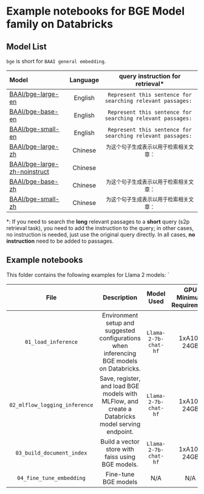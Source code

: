 <!---
Copyright (C) 2023 Databricks, Inc.

Licensed under the Apache License, Version 2.0 (the "License");
you may not use this file except in compliance with the License.
You may obtain a copy of the License at

    http://www.apache.org/licenses/LICENSE-2.0

Unless required by applicable law or agreed to in writing, software
distributed under the License is distributed on an "AS IS" BASIS,
WITHOUT WARRANTIES OR CONDITIONS OF ANY KIND, either express or implied.
See the License for the specific language governing permissions and
limitations under the License.
-->

# Example notebooks for BGE Model family on Databricks

## Model List

`bge` is short for `BAAI general embedding`.

| Model                                                                               | Language |              query instruction for retrieval\*              |
|:------------------------------------------------------------------------------------|:--------:|:-----------------------------------------------------------:|
| [BAAI/bge-large-en](https://huggingface.co/BAAI/bge-large-en)                       | English  | `Represent this sentence for searching relevant passages: ` |
| [BAAI/bge-base-en](https://huggingface.co/BAAI/bge-base-en)                         | English  | `Represent this sentence for searching relevant passages: ` |
| [BAAI/bge-small-en](https://huggingface.co/BAAI/bge-small-en)                       | English  | `Represent this sentence for searching relevant passages: ` |
| [BAAI/bge-large-zh](https://huggingface.co/BAAI/bge-large-zh)                       | Chinese  |                    `为这个句子生成表示以用于检索相关文章：`                    |
| [BAAI/bge-large-zh-noinstruct](https://huggingface.co/BAAI/bge-large-zh-noinstruct) | Chinese  |                                                             |
| [BAAI/bge-base-zh](https://huggingface.co/BAAI/bge-base-zh)                         | Chinese  |                    `为这个句子生成表示以用于检索相关文章：`                    |
| [BAAI/bge-small-zh](https://huggingface.co/BAAI/bge-small-zh)                       | Chinese  |                    `为这个句子生成表示以用于检索相关文章：`                    |

\*: If you need to search the **long** relevant passages to a **short** query (s2p retrieval task), you need to add the instruction to the query; in other cases, no instruction is needed, just use the original query directly. In all cases, **no instruction** need to be added to passages.

## Example notebooks
This folder contains the following examples for Llama 2 models:
`
<!---
<style>
table th:first-of-type {
    width: 10%;
}
table th:nth-of-type(2) {
    width: 30%;
}
table th:nth-of-type(3) {
    width: 30%;
}
table th:nth-of-type(4) {
    width: 30%;
}
</style>
-->

|                      **File**                       |                                         **Description**                                          |    **Model Used**    | **GPU Minimum Requirement** |
|:---------------------------------------------------:|:------------------------------------------------------------------------------------------------:|:--------------------:|:---------------------------:|
|                 `01_load_inference`                 |    Environment setup and suggested configurations when inferencing BGE models on Databricks.     | `Llama-2-7b-chat-hf` |         1xA10-24GB          |
|            `02_mlflow_logging_inference`            | Save, register, and load BGE models with MLFlow, and create a Databricks model serving endpoint. | `Llama-2-7b-chat-hf` |         1xA10-24GB          |
|              `03_build_document_index`              |                        Build a vector store with faiss using BGE models.                         | `Llama-2-7b-chat-hf` |         1xA10-24GB          |
|              `04_fine_tune_embedding`               |                                       Fine-tune BGE models                                       |         N/A          |             N/A             |
